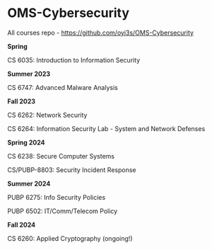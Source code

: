 # OMS-Cybersecurity
All courses repo - https://github.com/oyi3s/OMS-Cybersecurity

**Spring**

CS 6035: Introduction to Information Security

**Summer 2023**

CS 6747: Advanced Malware Analysis

**Fall 2023**

CS 6262: Network Security

CS 6264: Information Security Lab - System and Network Defenses

**Spring 2024**

CS 6238: Secure Computer Systems

CS/PUBP-8803: Security Incident Response

**Summer 2024**

PUBP 6275: Info Security Policies

PUBP 6502: IT/Comm/Telecom Policy

**Fall 2024**

CS 6260: Applied Cryptography (ongoing!)


